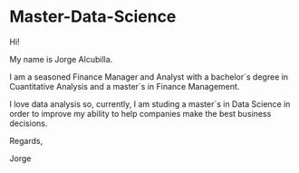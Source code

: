 # Master-Data-Science

Hi!

My name is Jorge Alcubilla.

I am a seasoned Finance Manager and Analyst with a bachelor´s degree in Cuantitative Analysis and a master´s in Finance Management.

I love data analysis so, currently, I am studing a master´s in Data Science in order to improve my ability to help companies make the best business decisions.


Regards,

Jorge

